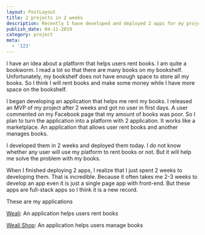 ```yaml
---
layout: PostLayout
title: 2 projects in 2 weeks
description: Recently I have developed and deployed 2 apps for my project in 2 weeks.
publish_date: 04-11-2019
category: project
meta:
  - '123'
---
```


I have an idea about a platform that helps users rent books. I am quite a
bookworm. I read a lot so that there are many books on my bookshelf.
Unfortunately, my bookshelf does not have enough space to store all my books.
So I think I will rent books and make some money while I have more space on
the bookshelf.

I began developing an application that helps me rent my books. I released an
MVP of my project after 2 weeks and got no user in first days. A user
commented on my Facebook page that my amount of books was poor. So I plan to
turn the application into a platform with 2 application. It works like a
marketplace. An application that allows user rent books and another manages
books.

I developed them in 2 weeks and deployed them today. I do not know whether any
user will use my platform to rent books or not. But it will help me solve the
problem with my books.

When I finished deploying 2 apps, I realize that I just spent 2 weeks to
developing them. That is incredible. Because it often takes me 2-3 weeks to
develop an app even it is just a single page app with front-end. But these
apps are full-stack apps so I think it is a new record.

These are my applications

[Weali](https://weali.netlify.com/): An application helps users rent books

[Weali Shop](https://weali-shop.netlify.com/): An application helps users
manage books
